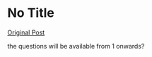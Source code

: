 # No Title

[Original Post](https://discourse.onlinedegree.iitm.ac.in/t/168832/25)

<p>the questions will be available from 1 onwards?</p>